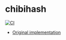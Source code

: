# chibihash
[![CI](https://github.com/jimexist/chibihash/actions/workflows/ci.yaml/badge.svg)](https://github.com/jimexist/chibihash/actions/workflows/ci.yaml)

- [Original implementation](https://github.com/N-R-K/ChibiHash/blob/master/chibihash64.h)
